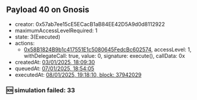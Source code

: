 ## Payload 40 on Gnosis

- creator: 0x57ab7ee15cE5ECacB1aB84EE42D5A9d0d8112922
- maximumAccessLevelRequired: 1
- state: 3(Executed)
- actions:
  - [0x58B1824B9b1c417551E1c5080645FedcBc602574](https://gnosisscan.io/address/0x58B1824B9b1c417551E1c5080645FedcBc602574), accessLevel: 1, withDelegateCall: true, value: 0, signature: execute(), callData: 0x
- createdAt: [03/01/2025, 18:09:30](https://gnosisscan.io/tx/0x18d2fc0cc060354a372781083c666411142782bc4c7894ab087ab9783ad1a4da)
- queuedAt: [07/01/2025, 18:54:05](https://gnosisscan.io/tx/0xc5580064e937157d197c49240235c2c37732b77a9d57f770677ac48062a61a92)
- executedAt: [08/01/2025, 19:18:10, block: 37942029](https://gnosisscan.io/tx/0x332f27dc7db83f81021d43624d2e9debbc65fdf86770808e4c1056f07ddf6eaf)

### :sos: simulation failed: 33
